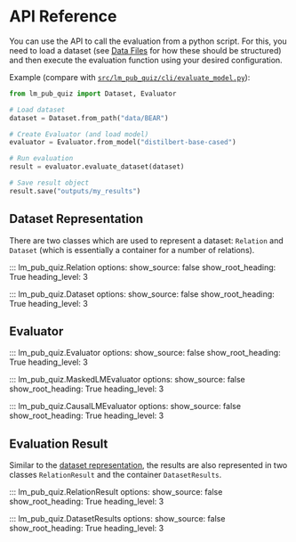 # API Reference

You can use the API to call the evaluation from a python script.
For this, you need to load a dataset (see [Data Files](data_files.md) for how these should be structured)
and then execute the evaluation function using your desired configuration.

Example (compare with [`src/lm_pub_quiz/cli/evaluate_model.py`](https://github.com/lm-pub-quiz/lm-pub-quiz/tree/main/src/lm_pub_quiz/cli/evaluate_model.py)):


``` python
from lm_pub_quiz import Dataset, Evaluator

# Load dataset
dataset = Dataset.from_path("data/BEAR")

# Create Evaluator (and load model)
evaluator = Evaluator.from_model("distilbert-base-cased")

# Run evaluation
result = evaluator.evaluate_dataset(dataset)

# Save result object
result.save("outputs/my_results")
```


## Dataset Representation

There are two classes which are used to represent a dataset: `Relation` and `Dataset` (which is essentially a container for a number of relations).

::: lm_pub_quiz.Relation
    options:
        show_source: false
        show_root_heading: True
        heading_level: 3

::: lm_pub_quiz.Dataset
    options:
        show_source: false
        show_root_heading: True
        heading_level: 3


## Evaluator

::: lm_pub_quiz.Evaluator
    options:
        show_source: false
        show_root_heading: True
        heading_level: 3

::: lm_pub_quiz.MaskedLMEvaluator
    options:
        show_source: false
        show_root_heading: True
        heading_level: 3

::: lm_pub_quiz.CausalLMEvaluator
    options:
        show_source: false
        show_root_heading: True
        heading_level: 3


## Evaluation Result

Similar to the [dataset representation](#dataset-representation), the results are also represented in two classes `RelationResult` and the container `DatasetResults`.

::: lm_pub_quiz.RelationResult
    options:
        show_source: false
        show_root_heading: True
        heading_level: 3

::: lm_pub_quiz.DatasetResults
    options:
        show_source: false
        show_root_heading: True
        heading_level: 3
